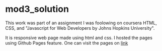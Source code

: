 # mod3_solution

This work was part of an assignment I was foolowing on coursera HTML, CSS, and "Javascript for Web Developers
by Johns Hopkins University".

It is responsive web page made using html and css.
I hosted the pages using Github Pages feature.
One can visit the pages on <a href= "https://amandeep75.github.io/mod3_solution/1st_solution/index.html"> link </a>
